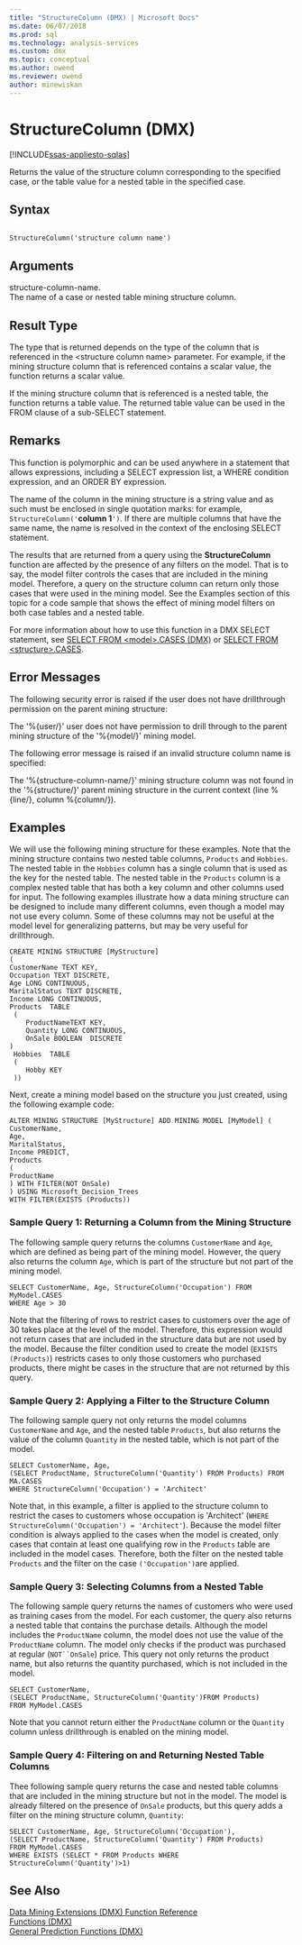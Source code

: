 ```yaml
---
title: "StructureColumn (DMX) | Microsoft Docs"
ms.date: 06/07/2018
ms.prod: sql
ms.technology: analysis-services
ms.custom: dmx
ms.topic: conceptual
ms.author: owend
ms.reviewer: owend
author: minewiskan
---
```

# StructureColumn (DMX)
[!INCLUDE[ssas-appliesto-sqlas](../includes/ssas-appliesto-sqlas.md)]

  Returns the value of the structure column corresponding to the specified case, or the table value for a nested table in the specified case.  
  
## Syntax  
  
```  
  
StructureColumn('structure column name')  
```  
  
## Arguments  
 structure-column-name.  
 The name of a case or nested table mining structure column.  
  
## Result Type  
 The type that is returned depends on the type of the column that is referenced in the \<structure column name> parameter. For example, if the mining structure column that is referenced contains a scalar value, the function returns a scalar value.  
  
 If the mining structure column that is referenced is a nested table, the function returns a table value. The returned table value can be used in the FROM clause of a sub-SELECT statement.  
  
## Remarks  
 This function is polymorphic and can be used anywhere in a statement that allows expressions, including a SELECT expression list, a WHERE condition expression, and an ORDER BY expression.  
  
 The name of the column in the mining structure is a string value and as such must be enclosed in single quotation marks: for example, `StructureColumn('`**column 1**`')`. If there are multiple columns that have the same name, the name is resolved in the context of the enclosing SELECT statement.  
  
 The results that are returned from a query using the **StructureColumn** function are affected by the presence of any filters on the model. That is to say, the model filter controls the cases that are included in the mining model. Therefore, a query on the structure column can return only those cases that were used in the mining model. See the Examples section of this topic for a code sample that shows the effect of mining model filters on both case tables and a nested table.  
  
 For more information about how to use this function in a DMX SELECT statement, see [SELECT FROM &#60;model&#62;.CASES &#40;DMX&#41;](../dmx/select-from-model-cases-dmx.md) or [SELECT FROM &#60;structure&#62;.CASES](../dmx/select-from-structure-cases.md).  
  
## Error Messages  
 The following security error is raised if the user does not have drillthrough permission on the parent mining structure:  
  
 The '%{user/}' user does not have permission to drill through to the parent mining structure of the '%{model/}' mining model.  
  
 The following error message is raised if an invalid structure column name is specified:  
  
 The '%{structure-column-name/}' mining structure column was not found in the '%{structure/}' parent mining structure in the current context (line %{line/}, column %{column/}).  
  
## Examples  
 We will use the following mining structure for these examples. Note that the mining structure contains two nested table columns, `Products` and `Hobbies`. The nested table in the `Hobbies` column has a single column that is used as the key for the nested table. The nested table in the `Products` column is a complex nested table that has both a key column and other columns used for input. The following examples illustrate how a data mining structure can be designed to include many different columns, even though a model may not use every column. Some of these columns may not be useful at the model level for generalizing patterns, but may be very useful for drillthrough.  
  
```  
CREATE MINING STRUCTURE [MyStructure]   
(  
CustomerName TEXT KEY,  
Occupation TEXT DISCRETE,  
Age LONG CONTINUOUS,  
MaritalStatus TEXT DISCRETE,  
Income LONG CONTINUOUS,  
Products  TABLE  
 (  
    ProductNameTEXT KEY,  
    Quantity LONG CONTINUOUS,  
    OnSale BOOLEAN  DISCRETE  
)  
 Hobbies  TABLE  
 (  
    Hobby KEY  
 ))  
```  
  
 Next, create a mining model based on the structure you just created, using the following example code:  
  
```  
ALTER MINING STRUCTURE [MyStructure] ADD MINING MODEL [MyModel] (  
CustomerName,  
Age,  
MaritalStatus,  
Income PREDICT,  
Products   
(  
ProductName  
) WITH FILTER(NOT OnSale)  
) USING Microsoft_Decision_Trees   
WITH FILTER(EXISTS (Products))  
```  
  
### Sample Query 1: Returning a Column from the Mining Structure  
 The following sample query returns the columns `CustomerName` and `Age`, which are defined as being part of the mining model. However, the query also returns the column `Age`, which is part of the structure but not part of the mining model.  
  
```  
SELECT CustomerName, Age, StructureColumn('Occupation') FROM MyModel.CASES   
WHERE Age > 30  
```  
  
 Note that the filtering of rows to restrict cases to customers over the age of 30 takes place at the level of the model. Therefore, this expression would not return cases that are included in the structure data but are not used by the model. Because the filter condition used to create the model (`EXISTS (Products)`) restricts cases to only those customers who purchased products, there might be cases in the structure that are not returned by this query.  
  
### Sample Query 2: Applying a Filter to the Structure Column  
 The following sample query not only returns the model columns `CustomerName` and `Age`, and the nested table `Products`, but also returns the value of the column `Quantity` in the nested table, which is not part of the model.  
  
```  
SELECT CustomerName, Age,  
(SELECT ProductName, StructureColumn('Quantity') FROM Products) FROM MA.CASES   
WHERE StructureColumn('Occupation') = 'Architect'  
```  
  
 Note that, in this example, a filter is applied to the structure column to restrict the cases to customers whose occupation is 'Architect' (`WHERE StructureColumn('Occupation') = 'Architect'`). Because the model filter condition is always applied to the cases when the model is created, only cases that contain at least one qualifying row in the `Products` table are included in the model cases. Therefore, both the filter on the nested table `Products` and the filter on the case `('Occupation')`are applied.  
  
### Sample Query 3: Selecting Columns from a Nested Table  
 The following sample query returns the names of customers who were used as training cases from the model. For each customer, the query also returns a nested table that contains the purchase details. Although the model includes the `ProductName` column, the model does not use the value of the `ProductName` column. The model only checks if the product was purchased at regular (`NOT``OnSale`) price. This query not only returns the product name, but also returns the quantity purchased, which is not included in the model.  
  
```  
SELECT CustomerName,    
(SELECT ProductName, StructureColumn('Quantity')FROM Products)   
FROM MyModel.CASES  
```  
  
 Note that you cannot return either the `ProductName` column or the `Quantity` column unless drillthrough is enabled on the mining model.  
  
### Sample Query 4: Filtering on and Returning Nested Table Columns  
 Thee following sample query returns the case and nested table columns that are included in the mining structure but not in the model. The model is already filtered on the presence of `OnSale` products, but this query adds a filter on the mining structure column, `Quantity`:  
  
```  
SELECT CustomerName, Age, StructureColumn('Occupation'),   
(SELECT ProductName, StructureColumn('Quantity') FROM Products)   
FROM MyModel.CASES   
WHERE EXISTS (SELECT * FROM Products WHERE StructureColumn('Quantity')>1)  
```  
  
## See Also  
 [Data Mining Extensions &#40;DMX&#41; Function Reference](../dmx/data-mining-extensions-dmx-function-reference.md)   
 [Functions &#40;DMX&#41;](../dmx/functions-dmx.md)   
 [General Prediction Functions &#40;DMX&#41;](../dmx/general-prediction-functions-dmx.md)  
  
  
